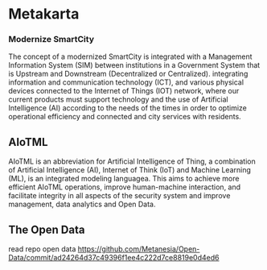 # Metakarta
### Modernize SmartCity 
The concept of a modernized SmartCity is integrated with a Management Information System (SIM) between institutions in a Government System that is Upstream and Downstream (Decentralized or Centralized). integrating information and communication technology (ICT), and various physical devices connected to the Internet of Things (IOT) network, where our current products must support technology and the use of Artificial Intelligence (AI) according to the needs of the times in order to optimize operational efficiency and connected and city services with residents. 
## AIoTML
AIoTML is an abbreviation for Artificial Intelligence of Thing, a combination of Artificial Intelligence (AI), Internet of Think (IoT) and Machine Learning (ML), is an integrated modeling languagea. 
This aims to achieve more efficient AIoTML operations, improve human-machine interaction, and facilitate integrity in all aspects of the security system and improve management, data analytics and Open Data. 
## The Open Data
read repo open data
https://github.com/Metanesia/Open-Data/commit/ad24264d37c49396f1ee4c222d7ce8819e0d4ed6

